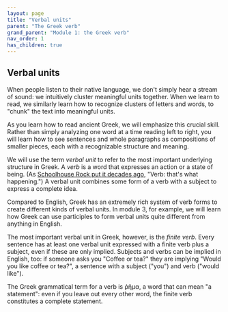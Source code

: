 ```yaml
---
layout: page
title: "Verbal units"
parent: "The Greek verb"
grand_parent: "Module 1: the Greek verb"
nav_order: 1
has_children: true
---
```


## Verbal units

When people listen to their native language, we don't simply hear a stream of sound: we intuitively cluster meaningful units together.  When we learn to read, we similarly learn how to recognize clusters of letters and words, to "chunk" the text into meaningful units.

As you learn how to read ancient Greek, we will emphasize this crucial skill.  Rather than simply analyzing one word at a time reading left to right, you will learn how to see sentences and whole paragraphs as compositions of smaller pieces, each with a recognizable structure and meaning.

We will use the term *verbal unit* to refer to the most important underlying structure in Greek. A *verb* is a word that expresses an action or a state of being. (As [Schoolhouse Rock put it decades ago](https://www.youtube.com/watch?v=IrfZCvTe-Ko), "Verb: that's what happening.")  A verbal unit combines some form of a verb with a subject to express a complete idea.

Compared to English, Greek has an extremely rich system of verb forms to create different kinds of verbal units.  In module 3, for example, we will learn  how Greek can use participles to form verbal units quite different from anything in English.

The most important verbal unit in Greek, however, is the *finite verb*. Every sentence has at least one verbal unit expressed with a finite verb plus a subject, even if these are only implied. Subjects and verbs can be implied in English, too: if someone asks you "Coffee or tea?" they are implying "Would you like coffee or tea?", a sentence with a subject ("you") and verb ("would like").    

The Greek grammatical term for a verb is ῥῆμα, a word that can mean "a statement": even if you leave out every other word, the finite verb constitutes a complete statement.


